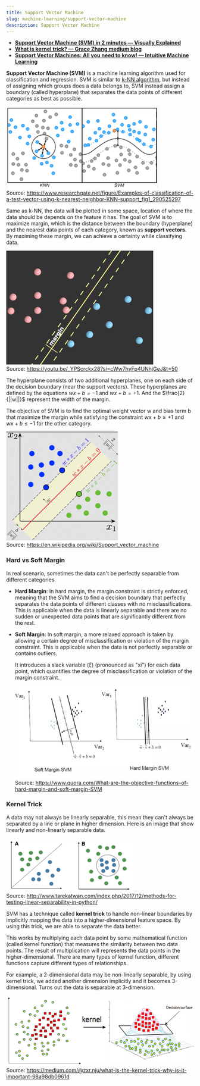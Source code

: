 ```yaml
---
title: Support Vector Machine
slug: machine-learning/support-vector-machine
description: Support Vector Machine
---
```


- **[Support Vector Machine (SVM) in 2 minutes — Visually Explained](https://youtu.be/_YPScrckx28?si=edQvatjww_qJvbB_)**
- **[What is kernel trick? — Grace Zhang medium blog](https://medium.com/@zxr.nju/what-is-the-kernel-trick-why-is-it-important-98a98db0961d)**
- **[Support Vector Machines: All you need to know! — Intuitive Machine Learning](https://youtu.be/ny1iZ5A8ilA?si=4BtBGRCTUSJ_d3og)**

**Support Vector Machine (SVM)** is a machine learning algorithm used for classification and regression. SVM is similar to [k-NN algorithm](/cs-notes/machine-learning/k-nearest-neighbors), but instead of assigning which groups does a data belongs to, SVM instead assign a boundary (called hyperplane) that separates the data points of different categories as best as possible.

![k-NN vs SVM](./knn-vs-svm.png)  
Source: https://www.researchgate.net/figure/Examples-of-classification-of-a-test-vector-using-k-nearest-neighbor-KNN-support_fig1_290525297

Same as k-NN, the data will be plotted in some space, location of where the data should be depends on the feature it has. The goal of SVM is to maximize margin, which is the distance between the boundary (hyperplane) and the nearest data points of each category, known as **support vectors**. By maximing these margin, we can achieve a certainty while classifying data.

![Margin example](./margin.png)  
Source: https://youtu.be/_YPScrckx28?si=cWw7hyFp4UNhjGeJ&t=50

The hyperplane consists of two additional hyperplanes, one on each side of the decision boundary (near the support vectors). These hyperplanes are defined by the equations $wx + b = -1$ and $wx + b = +1$. And the $\frac{2}{||w||}$ represent the width of the margin.

The objective of SVM is to find the optimal weight vector w and bias term b that maximize the margin while satisfying the constraint $wx + b \ge +1$ and $wx + b \le -1$ for the other category.

![Margin example 2](./margin-2.png)  
Source: https://en.wikipedia.org/wiki/Support_vector_machine

### Hard vs Soft Margin

In real scenario, sometimes the data can't be perfectly separable from different categories.

- **Hard Margin**: In hard margin, the margin constraint is strictly enforced, meaning that the SVM aims to find a decision boundary that perfectly separates the data points of different classes with no misclassifications. This is applicable when the data is linearly separable and there are no sudden or unexpected data points that are significantly different from the rest.

- **Soft Margin**: In soft margin, a more relaxed approach is taken by allowing a certain degree of misclassification or violation of the margin constraint. This is applicable when the data is not perfectly separable or contains outliers.

  It introduces a slack variable ($\xi$) (pronounced as "xi") for each data point, which quantifies the degree of misclassification or violation of the margin constraint.

  ![Comparison between hard and soft margin](./hard-soft-margin.png)  
   Source: https://www.quora.com/What-are-the-objective-functions-of-hard-margin-and-soft-margin-SVM

### Kernel Trick

A data may not always be linearly separable, this mean they can't always be separated by a line or plane in higher dimension. Here is an image that show linearly and non-linearly separable data.

![Comparison of linearly and non-linearly separable](./linearly-separable.png)  
Source: http://www.tarekatwan.com/index.php/2017/12/methods-for-testing-linear-separability-in-python/

SVM has a technique called **kernel trick** to handle non-linear boundaries by implicitly mapping the data into a higher-dimensional feature space. By using this trick, we are able to separate the data better.

This works by multiplying each data point by some mathematical function (called kernel function) that measures the similarity between two data points. The result of multiplication will represents the data points in the higher-dimensional. There are many types of kernel function, different functions capture different types of relationships.

For example, a 2-dimensional data may be non-linearly separable, by using kernel trick, we added another dimension implicitly and it becomes 3-dimensional. Turns out the data is separable at 3-dimension.

![Kernel trick mapping](./kernel-trick.png)  
Source: https://medium.com/@zxr.nju/what-is-the-kernel-trick-why-is-it-important-98a98db0961d

